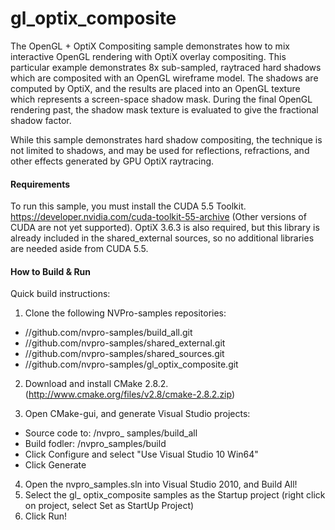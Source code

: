 gl_optix_composite
==================

The OpenGL + OptiX Compositing sample demonstrates how to mix interactive OpenGL rendering with OptiX overlay compositing. This particular example demonstrates 8x sub-sampled, raytraced hard shadows which are composited with an OpenGL wireframe model. The shadows are computed by OptiX, and the results are placed into an OpenGL texture which represents a screen-space shadow mask. During the final OpenGL rendering past, the shadow mask texture is evaluated to give the fractional shadow factor.

While this sample demonstrates hard shadow compositing, the technique is not limited to shadows, and may be used for reflections, refractions, and other effects generated by GPU OptiX raytracing.

#### Requirements

To run this sample, you must install the CUDA 5.5 Toolkit. https://developer.nvidia.com/cuda-toolkit-55-archive
 (Other versions of CUDA are not yet supported).
OptiX 3.6.3 is also required, but this library is already included in the shared_external sources, so no additional libraries are needed aside from CUDA 5.5.

#### How to Build & Run

Quick build instructions:

1) Clone the following NVPro-samples repositories:
  - //github.com/nvpro-samples/build_all.git
  - //github.com/nvpro-samples/shared_external.git
  - //github.com/nvpro-samples/shared_sources.git
  - //github.com/nvpro-samples/gl_optix_composite.git

2) Download and install CMake 2.8.2. (http://www.cmake.org/files/v2.8/cmake-2.8.2.zip)

3) Open CMake-gui, and generate Visual Studio projects:
  - Source code to: /nvpro_ samples/build_all
  - Build fodler: /nvpro_samples/build
  - Click Configure and select "Use Visual Studio 10 Win64"
  - Click Generate

4) Open the nvpro_samples.sln into Visual Studio 2010, and Build All!
5) Select the gl_ optix_composite samples as the Startup project (right click on project, select Set as StartUp Project)
6) Click Run!








